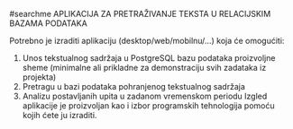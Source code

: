 #searchme
APLIKACIJA ZA PRETRAŽIVANJE TEKSTA U RELACIJSKIM BAZAMA PODATAKA

Potrebno je izraditi aplikaciju (desktop/web/mobilnu/…) koja će omogućiti:
1. Unos tekstualnog sadržaja u PostgreSQL bazu podataka proizvoljne sheme (minimalne ali prikladne za
demonstraciju svih zadataka iz projekta)
2. Pretragu u bazi podataka pohranjenog tekstualnog sadržaja
3. Analizu postavljanih upita u zadanom vremenskom periodu
Izgled aplikacije je proizvoljan kao i izbor programskih tehnologija pomoću kojih ćete ju izraditi.